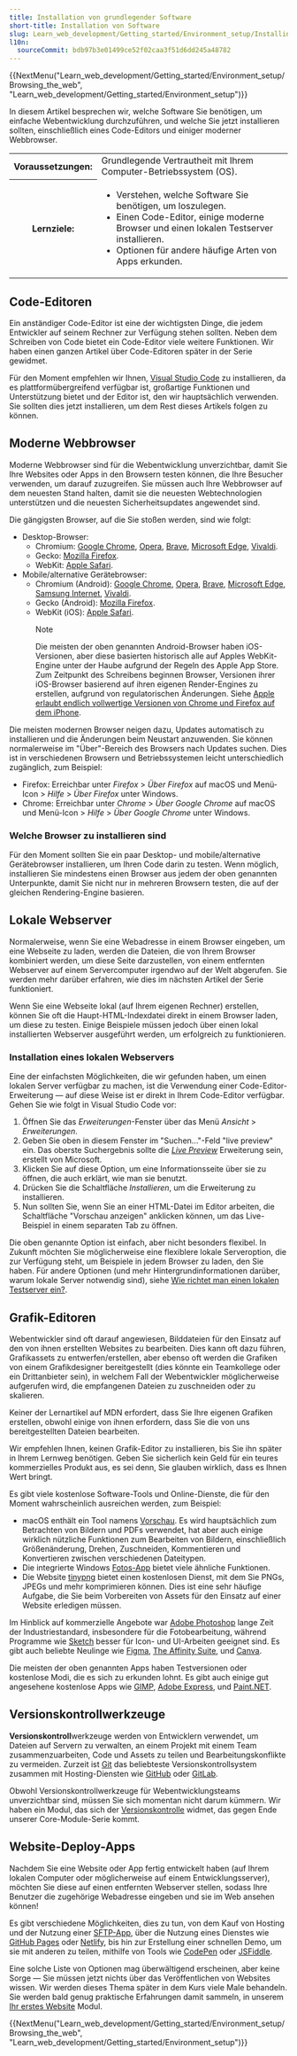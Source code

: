 ```yaml
---
title: Installation von grundlegender Software
short-title: Installation von Software
slug: Learn_web_development/Getting_started/Environment_setup/Installing_software
l10n:
  sourceCommit: bdb97b3e01499ce52f02caa3f51d6dd245a48782
---
```


{{NextMenu("Learn_web_development/Getting_started/Environment_setup/Browsing_the_web", "Learn_web_development/Getting_started/Environment_setup")}}

In diesem Artikel besprechen wir, welche Software Sie benötigen, um einfache Webentwicklung durchzuführen, und welche Sie jetzt installieren sollten, einschließlich eines Code-Editors und einiger moderner Webbrowser.

<table>
  <tbody>
    <tr>
      <th scope="row">Voraussetzungen:</th>
      <td>
        Grundlegende Vertrautheit mit Ihrem Computer-Betriebssystem (OS).
      </td>
    </tr>
    <tr>
      <th scope="row">Lernziele:</th>
      <td>
        <ul>
          <li>Verstehen, welche Software Sie benötigen, um loszulegen.</li>
          <li>Einen Code-Editor, einige moderne Browser und einen lokalen Testserver installieren.</li>
          <li>Optionen für andere häufige Arten von Apps erkunden.</li>
        </ul>
      </td>
    </tr>
  </tbody>
</table>

## Code-Editoren

Ein anständiger Code-Editor ist eine der wichtigsten Dinge, die jedem Entwickler auf seinem Rechner zur Verfügung stehen sollten. Neben dem Schreiben von Code bietet ein Code-Editor viele weitere Funktionen. Wir haben einen ganzen Artikel über Code-Editoren später in der Serie gewidmet.

Für den Moment empfehlen wir Ihnen, [Visual Studio Code](https://code.visualstudio.com/) zu installieren, da es plattformübergreifend verfügbar ist, großartige Funktionen und Unterstützung bietet und der Editor ist, den wir hauptsächlich verwenden. Sie sollten dies jetzt installieren, um dem Rest dieses Artikels folgen zu können.

## Moderne Webbrowser

Moderne Webbrowser sind für die Webentwicklung unverzichtbar, damit Sie Ihre Websites oder Apps in den Browsern testen können, die Ihre Besucher verwenden, um darauf zuzugreifen. Sie müssen auch Ihre Webbrowser auf dem neuesten Stand halten, damit sie die neuesten Webtechnologien unterstützen und die neuesten Sicherheitsupdates angewendet sind.

Die gängigsten Browser, auf die Sie stoßen werden, sind wie folgt:

- Desktop-Browser:
  - Chromium: [Google Chrome](https://www.google.com/chrome/), [Opera](https://www.opera.com/opera), [Brave](https://brave.com/download/), [Microsoft Edge](https://www.microsoft.com/en-us/edge), [Vivaldi](https://vivaldi.com/).
  - Gecko: [Mozilla Firefox](https://www.firefox.com/en-US/).
  - WebKit: [Apple Safari](https://www.apple.com/safari/).
- Mobile/alternative Gerätebrowser:
  - Chromium (Android): [Google Chrome](https://www.google.com/chrome/go-mobile/), [Opera](https://www.opera.com/opera), [Brave](https://brave.com/download/), [Microsoft Edge](https://www.microsoft.com/en-us/edge/mobile), [Samsung Internet](https://www.samsung.com/us/support/owners/app/samsung-internet), [Vivaldi](https://vivaldi.com/android/).
  - Gecko (Android): [Mozilla Firefox](https://www.firefox.com/en-US/browsers/mobile/android/).
  - WebKit (iOS): [Apple Safari](https://www.apple.com/safari/).
    > [!NOTE]
    > Die meisten der oben genannten Android-Browser haben iOS-Versionen, aber diese basierten historisch alle auf Apples WebKit-Engine unter der Haube aufgrund der Regeln des Apple App Store. Zum Zeitpunkt des Schreibens beginnen Browser, Versionen ihrer iOS-Browser basierend auf ihren eigenen Render-Engines zu erstellen, aufgrund von regulatorischen Änderungen. Siehe [Apple erlaubt endlich vollwertige Versionen von Chrome und Firefox auf dem iPhone](https://www.theverge.com/2024/1/25/24050478/apple-ios-17-4-browser-engines-eu).

Die meisten modernen Browser neigen dazu, Updates automatisch zu installieren und die Änderungen beim Neustart anzuwenden. Sie können normalerweise im "Über"-Bereich des Browsers nach Updates suchen. Dies ist in verschiedenen Browsern und Betriebssystemen leicht unterschiedlich zugänglich, zum Beispiel:

- Firefox: Erreichbar unter _Firefox_ > _Über Firefox_ auf macOS und Menü-Icon > _Hilfe_ > _Über Firefox_ unter Windows.
- Chrome: Erreichbar unter _Chrome_ > _Über Google Chrome_ auf macOS und Menü-Icon > _Hilfe_ > _Über Google Chrome_ unter Windows.

### Welche Browser zu installieren sind

Für den Moment sollten Sie ein paar Desktop- und mobile/alternative Gerätebrowser installieren, um Ihren Code darin zu testen. Wenn möglich, installieren Sie mindestens einen Browser aus jedem der oben genannten Unterpunkte, damit Sie nicht nur in mehreren Browsern testen, die auf der gleichen Rendering-Engine basieren.

## Lokale Webserver

Normalerweise, wenn Sie eine Webadresse in einem Browser eingeben, um eine Webseite zu laden, werden die Dateien, die von Ihrem Browser kombiniert werden, um diese Seite darzustellen, von einem entfernten Webserver auf einem Servercomputer irgendwo auf der Welt abgerufen. Sie werden mehr darüber erfahren, wie dies im nächsten Artikel der Serie funktioniert.

Wenn Sie eine Webseite lokal (auf Ihrem eigenen Rechner) erstellen, können Sie oft die Haupt-HTML-Indexdatei direkt in einem Browser laden, um diese zu testen. Einige Beispiele müssen jedoch über einen lokal installierten Webserver ausgeführt werden, um erfolgreich zu funktionieren.

### Installation eines lokalen Webservers

Eine der einfachsten Möglichkeiten, die wir gefunden haben, um einen lokalen Server verfügbar zu machen, ist die Verwendung einer Code-Editor-Erweiterung — auf diese Weise ist er direkt in Ihrem Code-Editor verfügbar. Gehen Sie wie folgt in Visual Studio Code vor:

1. Öffnen Sie das _Erweiterungen_-Fenster über das Menü _Ansicht_ > _Erweiterungen_.
2. Geben Sie oben in diesem Fenster im "Suchen..."-Feld "live preview" ein. Das oberste Suchergebnis sollte die [_Live Preview_](https://marketplace.visualstudio.com/items?itemName=ms-vscode.live-server) Erweiterung sein, erstellt von Microsoft.
3. Klicken Sie auf diese Option, um eine Informationsseite über sie zu öffnen, die auch erklärt, wie man sie benutzt.
4. Drücken Sie die Schaltfläche _Installieren_, um die Erweiterung zu installieren.
5. Nun sollten Sie, wenn Sie an einer HTML-Datei im Editor arbeiten, die Schaltfläche "Vorschau anzeigen" anklicken können, um das Live-Beispiel in einem separaten Tab zu öffnen.

Die oben genannte Option ist einfach, aber nicht besonders flexibel. In Zukunft möchten Sie möglicherweise eine flexiblere lokale Serveroption, die zur Verfügung steht, um Beispiele in jedem Browser zu laden, den Sie haben. Für andere Optionen (und mehr Hintergrundinformationen darüber, warum lokale Server notwendig sind), siehe [Wie richtet man einen lokalen Testserver ein?](/de/docs/Learn_web_development/Howto/Tools_and_setup/set_up_a_local_testing_server).

## Grafik-Editoren

Webentwickler sind oft darauf angewiesen, Bilddateien für den Einsatz auf den von ihnen erstellten Websites zu bearbeiten. Dies kann oft dazu führen, Grafikassets zu entwerfen/erstellen, aber ebenso oft werden die Grafiken von einem Grafikdesigner bereitgestellt (dies könnte ein Teamkollege oder ein Drittanbieter sein), in welchem Fall der Webentwickler möglicherweise aufgerufen wird, die empfangenen Dateien zu zuschneiden oder zu skalieren.

Keiner der Lernartikel auf MDN erfordert, dass Sie Ihre eigenen Grafiken erstellen, obwohl einige von ihnen erfordern, dass Sie die von uns bereitgestellten Dateien bearbeiten.

Wir empfehlen Ihnen, keinen Grafik-Editor zu installieren, bis Sie ihn später in Ihrem Lernweg benötigen. Geben Sie sicherlich kein Geld für ein teures kommerzielles Produkt aus, es sei denn, Sie glauben wirklich, dass es Ihnen Wert bringt.

Es gibt viele kostenlose Software-Tools und Online-Dienste, die für den Moment wahrscheinlich ausreichen werden, zum Beispiel:

- macOS enthält ein Tool namens [Vorschau](https://support.apple.com/en-gb/guide/preview/welcome/mac). Es wird hauptsächlich zum Betrachten von Bildern und PDFs verwendet, hat aber auch einige wirklich nützliche Funktionen zum Bearbeiten von Bildern, einschließlich Größenänderung, Drehen, Zuschneiden, Kommentieren und Konvertieren zwischen verschiedenen Dateitypen.
- Die integrierte Windows [Fotos-App](https://support.microsoft.com/en-gb/windows/manage-photos-and-videos-with-microsoft-photos-app-c0c6422f-d4cb-2e3d-eb65-7069071b2f9b) bietet viele ähnliche Funktionen.
- Die Website [tinypng](https://tinypng.com/) bietet einen kostenlosen Dienst, mit dem Sie PNGs, JPEGs und mehr komprimieren können. Dies ist eine sehr häufige Aufgabe, die Sie beim Vorbereiten von Assets für den Einsatz auf einer Website erledigen müssen.

Im Hinblick auf kommerzielle Angebote war [Adobe Photoshop](https://www.adobe.com/products/photoshop.html) lange Zeit der Industriestandard, insbesondere für die Fotobearbeitung, während Programme wie [Sketch](https://www.sketch.com/) besser für Icon- und UI-Arbeiten geeignet sind. Es gibt auch beliebte Neulinge wie [Figma](https://www.figma.com/), [The Affinity Suite](https://affinity.serif.com/en-us/), und [Canva](https://www.canva.com/).

Die meisten der oben genannten Apps haben Testversionen oder kostenlose Modi, die es sich zu erkunden lohnt. Es gibt auch einige gut angesehene kostenlose Apps wie [GIMP](https://www.gimp.org/), [Adobe Express](https://www.adobe.com/express/), und [Paint.NET](https://www.getpaint.net/).

## Versionskontrollwerkzeuge

**Versionskontroll**werkzeuge werden von Entwicklern verwendet, um Dateien auf Servern zu verwalten, an einem Projekt mit einem Team zusammenzuarbeiten, Code und Assets zu teilen und Bearbeitungskonflikte zu vermeiden. Zurzeit ist [Git](https://git-scm.com/) das beliebteste Versionskontrollsystem zusammen mit Hosting-Diensten wie [GitHub](https://github.com/) oder [GitLab](https://about.gitlab.com/).

Obwohl Versionskontrollwerkzeuge für Webentwicklungsteams unverzichtbar sind, müssen Sie sich momentan nicht darum kümmern. Wir haben ein Modul, das sich der [Versionskontrolle](/de/docs/Learn_web_development/Core/Version_control) widmet, das gegen Ende unserer Core-Module-Serie kommt.

## Website-Deploy-Apps

Nachdem Sie eine Website oder App fertig entwickelt haben (auf Ihrem lokalen Computer oder möglicherweise auf einem Entwicklungsserver), möchten Sie diese auf einen entfernten Webserver stellen, sodass Ihre Benutzer die zugehörige Webadresse eingeben und sie im Web ansehen können!

Es gibt verschiedene Möglichkeiten, dies zu tun, von dem Kauf von Hosting und der Nutzung einer [SFTP-App](/de/docs/Learn_web_development/Howto/Tools_and_setup/Upload_files_to_a_web_server#sftp), über die Nutzung eines Dienstes wie [GitHub Pages](https://pages.github.com/) oder [Netlify](https://www.netlify.com/), bis hin zur Erstellung einer schnellen Demo, um sie mit anderen zu teilen, mithilfe von Tools wie [CodePen](https://codepen.io/) oder [JSFiddle](https://jsfiddle.net/).

Eine solche Liste von Optionen mag überwältigend erscheinen, aber keine Sorge — Sie müssen jetzt nichts über das Veröffentlichen von Websites wissen. Wir werden dieses Thema später in dem Kurs viele Male behandeln. Sie werden bald genug praktische Erfahrungen damit sammeln, in unserem [Ihr erstes Website](/de/docs/Learn_web_development/Getting_started/Your_first_website) Modul.

{{NextMenu("Learn_web_development/Getting_started/Environment_setup/Browsing_the_web", "Learn_web_development/Getting_started/Environment_setup")}}
